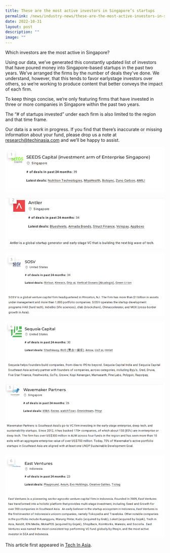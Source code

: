 ```yaml
---
title: These are the most active investors in Singapore’s startups
permalink: /news/industry-news/these-are-the-most-active-investors-in-singapores-startups/
date: 2022-10-31
layout: post
description: ""
image: ""
---
```


Which investors are the most active in Singapore? 

Using our data, we’ve generated this constantly updated list of investors that have poured money into Singapore-based startups in the past two years. We’ve arranged the firms by the number of deals they’ve done. We understand, however, that this tends to favor earlystage investors over others, so we’re working to produce content that better conveys the impact of each firm. 

To keep things concise, we’re only featuring firms that have invested in three or more companies in Singapore within the past two years. 

The “# of startups invested” under each firm is also limited to the region and that time frame. 

Our data is a work in progress. If you find that there’s inaccurate or missing information about your fund, please drop us a note at research@techinasia.com and we’ll be happy to assist.

![](/images/topinvestor1.png)

![](/images/topinvestor2.png)

![](/images/topinvestor3.png)

![](/images/topinvestor4.png)

![](/images/topinvestor5.png)

![](/images/topinvestor6.png)



This article first appeared in [Tech In Asia](https://www.techinasia.com/active-investors-singapores-startups).